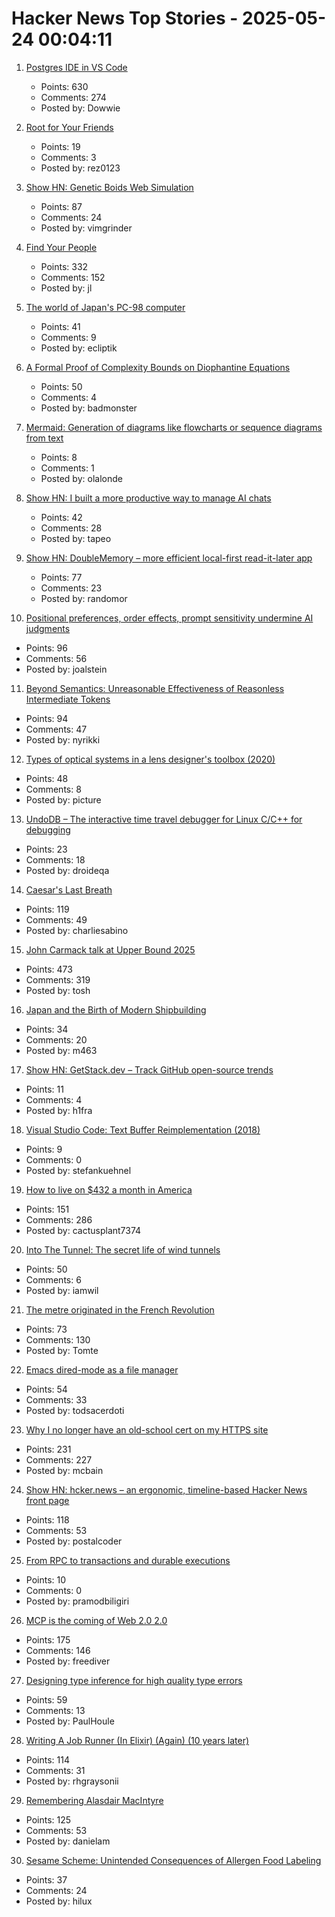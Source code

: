 # Hacker News Top Stories - 2025-05-24 00:04:11

1. [Postgres IDE in VS Code](https://techcommunity.microsoft.com/blog/adforpostgresql/announcing-a-new-ide-for-postgresql-in-vs-code-from-microsoft/4414648)
   - Points: 630
   - Comments: 274
   - Posted by: Dowwie

2. [Root for Your Friends](https://josephthacker.com/personal/2025/05/13/root-for-your-friends.html)
   - Points: 19
   - Comments: 3
   - Posted by: rez0123

3. [Show HN: Genetic Boids Web Simulation](https://attentionmech.github.io/genetic-boids/)
   - Points: 87
   - Comments: 24
   - Posted by: vimgrinder

4. [Find Your People](https://foundersatwork.posthaven.com/find-your-people)
   - Points: 332
   - Comments: 152
   - Posted by: jl

5. [The world of Japan's PC-98 computer](https://strangecomforts.com/the-strange-world-of-japans-pc-98-computer/)
   - Points: 41
   - Comments: 9
   - Posted by: ecliptik

6. [A Formal Proof of Complexity Bounds on Diophantine Equations](https://arxiv.org/abs/2505.16963)
   - Points: 50
   - Comments: 4
   - Posted by: badmonster

7. [Mermaid: Generation of diagrams like flowcharts or sequence diagrams from text](https://github.com/mermaid-js/mermaid)
   - Points: 8
   - Comments: 1
   - Posted by: olalonde

8. [Show HN: I built a more productive way to manage AI chats](https://contextch.at)
   - Points: 42
   - Comments: 28
   - Posted by: tapeo

9. [Show HN: DoubleMemory – more efficient local-first read-it-later app](https://doublememory.com)
   - Points: 77
   - Comments: 23
   - Posted by: randomor

10. [Positional preferences, order effects, prompt sensitivity undermine AI judgments](https://www.cip.org/blog/llm-judges-are-unreliable)
   - Points: 96
   - Comments: 56
   - Posted by: joalstein

11. [Beyond Semantics: Unreasonable Effectiveness of Reasonless Intermediate Tokens](https://arxiv.org/abs/2505.13775)
   - Points: 94
   - Comments: 47
   - Posted by: nyrikki

12. [Types of optical systems in a lens designer's toolbox (2020)](https://www.pencilofrays.com/lens-design-forms/)
   - Points: 48
   - Comments: 8
   - Posted by: picture

13. [UndoDB – The interactive time travel debugger for Linux C/C++ for debugging](https://undo.io/)
   - Points: 23
   - Comments: 18
   - Posted by: droideqa

14. [Caesar's Last Breath](https://charliesabino.com/caesars-last-breath/)
   - Points: 119
   - Comments: 49
   - Posted by: charliesabino

15. [John Carmack talk at Upper Bound 2025](https://twitter.com/ID_AA_Carmack/status/1925710474366034326)
   - Points: 473
   - Comments: 319
   - Posted by: tosh

16. [Japan and the Birth of Modern Shipbuilding](https://www.construction-physics.com/p/how-japan-invented-modern-shipbuilding)
   - Points: 34
   - Comments: 20
   - Posted by: m463

17. [Show HN: GetStack.dev – Track GitHub open-source trends](https://getstack.dev)
   - Points: 11
   - Comments: 4
   - Posted by: h1fra

18. [Visual Studio Code: Text Buffer Reimplementation (2018)](https://code.visualstudio.com/blogs/2018/03/23/text-buffer-reimplementation)
   - Points: 9
   - Comments: 0
   - Posted by: stefankuehnel

19. [How to live on $432 a month in America](https://shagbark.substack.com/p/how-to-live-on-432-a-month-in-america)
   - Points: 151
   - Comments: 286
   - Posted by: cactusplant7374

20. [Into The Tunnel: The secret life of wind tunnels](https://jordanwtaylor2.substack.com/p/into-the-tunnel)
   - Points: 50
   - Comments: 6
   - Posted by: iamwil

21. [The metre originated in the French Revolution](https://www.abc.net.au/news/science/2025-05-20/metre-treaty-anniversary-metric-system-measurement-metrology/105302024)
   - Points: 73
   - Comments: 130
   - Posted by: Tomte

22. [Emacs dired-mode as a file manager](https://lynn.sh/guix-emacs-file-manager.html)
   - Points: 54
   - Comments: 33
   - Posted by: todsacerdoti

23. [Why I no longer have an old-school cert on my HTTPS site](https://rachelbythebay.com/w/2025/05/22/ssl/)
   - Points: 231
   - Comments: 227
   - Posted by: mcbain

24. [Show HN: hcker.news – an ergonomic, timeline-based Hacker News front page](https://hcker.news)
   - Points: 118
   - Comments: 53
   - Posted by: postalcoder

25. [From RPC to transactions and durable executions](https://www.pramodb.com/index.php/2025/05/21/from-rpc-to-transactions-and-durable-executions/)
   - Points: 10
   - Comments: 0
   - Posted by: pramodbiligiri

26. [MCP is the coming of Web 2.0 2.0](https://www.anildash.com//2025/05/20/mcp-web20-20/)
   - Points: 175
   - Comments: 146
   - Posted by: freediver

27. [Designing type inference for high quality type errors](https://blog.polybdenum.com/2025/02/14/designing-type-inference-for-high-quality-type-errors.html)
   - Points: 59
   - Comments: 13
   - Posted by: PaulHoule

28. [Writing A Job Runner (In Elixir) (Again) (10 years later)](https://github.com/notactuallytreyanastasio/genstage_tutorial_2025/blob/main/README.md)
   - Points: 114
   - Comments: 31
   - Posted by: rhgraysonii

29. [Remembering Alasdair MacIntyre](https://www.wordonfire.org/articles/remembering-alasdair-macintyre-1929-2025/)
   - Points: 125
   - Comments: 53
   - Posted by: danielam

30. [Sesame Scheme: Unintended Consequences of Allergen Food Labeling](https://www.choicesmagazine.org/choices-magazine/submitted-articles/unintended-consequences-of-allergen-food-labeling)
   - Points: 37
   - Comments: 24
   - Posted by: hilux

